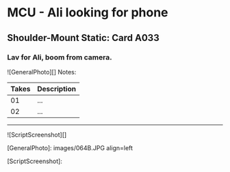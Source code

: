 # MCU - Ali looking for phone

## Shoulder-Mount Static: Card A033

### Lav for Ali, boom from camera.

![GeneralPhoto][]
Notes: 

| Takes | Description |
|:---|:----|
| 01 | ... |
| 02 | ... |

----

![ScriptScreenshot][]


[GeneralPhoto]:  images/064B.JPG align=left

[ScriptScreenshot]: 